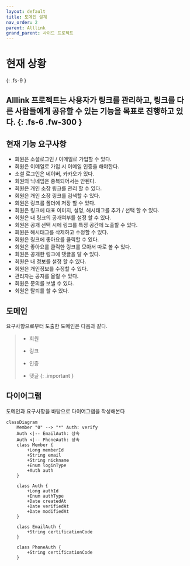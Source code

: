 ```yaml
---
layout: default
title: 도메인 설계
nav_order: 2
parent: Alllink
grand_parent: 사이드 프로젝트
---
```

# 현재 상황
{: .fs-9 }

Alllink 프로젝트는 사용자가 링크를 관리하고, 링크를 다른 사람들에게 공유할 수 있는 기능을 목표로 진행하고 있다.
{: .fs-6 .fw-300 }
---

## 현재 기능 요구사항
- 회원은 소셜로그인 / 이메일로 가입할 수 있다. 
- 회원은 이메일로 가입 시 이메일 인증을 해야한다. 
- 소셜 로그인은 네이버, 카카오가 있다. 
- 회원의 닉네임은 중복되어서는 안된다.
- 회원은 개인 소장 링크를 관리 할 수 있다.
- 회원은 개인 소장 링크를 검색할 수 있다.
- 회원은 링크를 폴더에 저장 할 수 있다.
- 회원은 링크에 대표 이미지, 설명, 해시태그를 추가 / 선택 할 수 있다.
- 회원은 내 링크의 공개여부를 설정 할 수 있다.
- 회원은 공개 선택 시에 링크를 특정 공간에 노출할 수 있다.
- 회원은 해시태그를 삭제하고 수정할 수 있다.
- 회원은 링크에 좋아요를 클릭할 수 있다.
- 회원은 좋아요를 클릭한 링크를 모아서 따로 볼 수 있다.
- 회원은 공개한 링크에 댓글을 달 수 있다.
- 회원은 내 정보를 설정 할 수 있다.
- 회원은 개인정보를 수정할 수 있다.
- 관리자는 공지를 올릴 수 있다.
- 회원은 문의를 보낼 수 있다.
- 회원은 탈퇴를 할 수 있다. 


## 도메인
요구사항으로부터 도출한 도메인은 다음과 같다.
> - 회원
>
> - 링크
>
> - 인증
> 
> - 댓글
{: .important }

## 다이어그램
도메인과 요구사항을 바탕으로 다이어그램을 작성해본다
```mermaid
classDiagram
    Member "0" --> "*" Auth: verify
    Auth <|-- EmailAuth: 상속
    Auth <|-- PhoneAuth: 상속
    class Member {
        +Long memberId
        +String email
        +String nickname
        +Enum loginType
        +Auth auth
    }

    class Auth {
        +Long authId
        +Enum authType
        +Date createdAt
        +Date verifiedAt
        +Date modifiedAt
    }

    class EmailAuth {
        +String certificationCode
    }

    class PhoneAuth {
        +String certificationCode
    }
```


